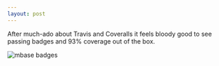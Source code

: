 ```yaml
---
layout: post
---
```

After much-ado about Travis and Coveralls it feels bloody good to see passing badges and 93% coverage out of the box.

![mbase badges]({{site.baseurl}}/images/week10_mbase_badges.png)

<!--more-->
